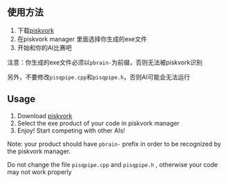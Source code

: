 ## 使用方法

1. 下载[piskvork](http://petr.lastovicka.sweb.cz/piskvork.zip)
2. 在piskvork manager 里面选择你生成的exe文件
3. 开始和你的AI比赛吧

注意：你生成的exe文件必须以`pbrain-`为前缀，否则无法被piskvork识别

另外，不要修改`pisqpipe.cpp`和`pisqpipe.h`，否则AI可能会无法运行



## Usage

1. Download [piskvork](http://petr.lastovicka.sweb.cz/piskvork.zip)
2. Select the exe product of your code in piskvork manager
3. Enjoy! Start competing with other AIs!

Note: your product should have `pbrain-` prefix in order to be recognized by the piskvork manager.

Do not change the file `pisqpipe.cpp` and `pisqpipe.h` , otherwise your code may not work properly